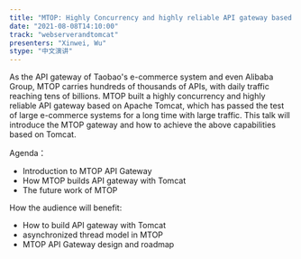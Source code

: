 ```yaml
---
title: "MTOP: Highly Concurrency and highly reliable API gateway based on Tomcat"
date: "2021-08-08T14:10:00" 
track: "webserverandtomcat"
presenters: "Xinwei, Wu"
stype: "中文演讲"
---
```

As the API gateway of Taobao's e-commerce system and even Alibaba Group, MTOP carries hundreds of thousands of APIs, with daily traffic reaching tens of billions. MTOP built a highly concurrency and highly reliable API gateway based on Apache Tomcat, which has passed the test of large e-commerce systems for a long time with large traffic. This talk will introduce the MTOP gateway and how to achieve the above capabilities based on Tomcat. 
 

Agenda：
  - Introduction to MTOP API Gateway
  - How MTOP builds API gateway with Tomcat
  - The future work of MTOP
 

 How the audience will benefit:
  - How to build API gateway with Tomcat
  - asynchronized thread model in MTOP
  - MTOP API Gateway design and roadmap